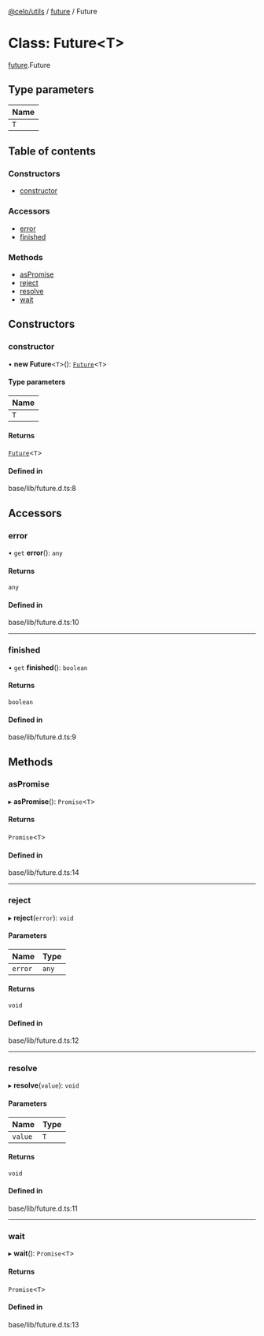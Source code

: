 [@celo/utils](../README.md) / [future](../modules/future.md) / Future

# Class: Future\<T\>

[future](../modules/future.md).Future

## Type parameters

| Name |
| :------ |
| `T` |

## Table of contents

### Constructors

- [constructor](future.Future.md#constructor)

### Accessors

- [error](future.Future.md#error)
- [finished](future.Future.md#finished)

### Methods

- [asPromise](future.Future.md#aspromise)
- [reject](future.Future.md#reject)
- [resolve](future.Future.md#resolve)
- [wait](future.Future.md#wait)

## Constructors

### constructor

• **new Future**\<`T`\>(): [`Future`](future.Future.md)\<`T`\>

#### Type parameters

| Name |
| :------ |
| `T` |

#### Returns

[`Future`](future.Future.md)\<`T`\>

#### Defined in

base/lib/future.d.ts:8

## Accessors

### error

• `get` **error**(): `any`

#### Returns

`any`

#### Defined in

base/lib/future.d.ts:10

___

### finished

• `get` **finished**(): `boolean`

#### Returns

`boolean`

#### Defined in

base/lib/future.d.ts:9

## Methods

### asPromise

▸ **asPromise**(): `Promise`\<`T`\>

#### Returns

`Promise`\<`T`\>

#### Defined in

base/lib/future.d.ts:14

___

### reject

▸ **reject**(`error`): `void`

#### Parameters

| Name | Type |
| :------ | :------ |
| `error` | `any` |

#### Returns

`void`

#### Defined in

base/lib/future.d.ts:12

___

### resolve

▸ **resolve**(`value`): `void`

#### Parameters

| Name | Type |
| :------ | :------ |
| `value` | `T` |

#### Returns

`void`

#### Defined in

base/lib/future.d.ts:11

___

### wait

▸ **wait**(): `Promise`\<`T`\>

#### Returns

`Promise`\<`T`\>

#### Defined in

base/lib/future.d.ts:13
